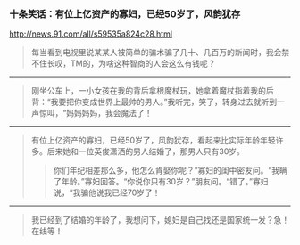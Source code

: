 ### 十条笑话：有位上亿资产的寡妇，已经50岁了，风韵犹存
http://news.91.com/all/s59535a824c28.html
>每当看到电视里说某某人被简单的骗术骗了几十、几百万的新闻时，我会禁不住长叹，TM的，为啥这种智商的人会这么有钱呢？
---
>刚坐公车上，一小女孩在我的背后拿根魔杖玩，她拿着魔杖指着我的后背：“我要把你变成世界上最帅的男人。”我听完，笑了，转身过去就听到一声惊叫，“妈妈妈妈，我会魔法了！
---
>有位上亿资产的寡妇，已经50岁了，风韵犹存，看起来比实际年龄年轻许多。后来她和一位英俊潇洒的男人结婚了，那男人只有30岁。
>>你们年纪相差那么多，他怎么肯娶你呢？”寡妇的闺中密友问。“我瞒了年龄。”寡妇回答。“你说你只有30岁？”朋友问。“错了。”寡妇说，“我骗他说我已经70岁了！
---
>我已经到了结婚的年龄了，我想问下，媳妇是自己找还是国家统一发？急！在线等！